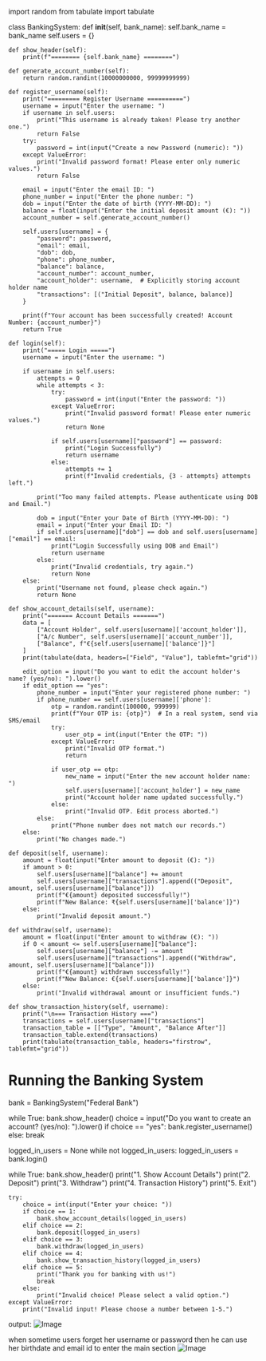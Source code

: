 import random
from tabulate import tabulate


class BankingSystem:
    def __init__(self, bank_name):
        self.bank_name = bank_name
        self.users = {}

    def show_header(self):
        print(f"======== {self.bank_name} ========")

    def generate_account_number(self):
        return random.randint(10000000000, 99999999999)

    def register_username(self):
        print("========= Register Username ==========")
        username = input("Enter the username: ")
        if username in self.users:
            print("This username is already taken! Please try another one.")
            return False
        try:
            password = int(input("Create a new Password (numeric): "))
        except ValueError:
            print("Invalid password format! Please enter only numeric values.")
            return False

        email = input("Enter the email ID: ")
        phone_number = input("Enter the phone number: ")
        dob = input("Enter the date of birth (YYYY-MM-DD): ")
        balance = float(input("Enter the initial deposit amount (€): "))
        account_number = self.generate_account_number()

        self.users[username] = {
            "password": password,
            "email": email,
            "dob": dob,
            "phone": phone_number,
            "balance": balance,
            "account_number": account_number,
            "account_holder": username,  # Explicitly storing account holder name
            "transactions": [("Initial Deposit", balance, balance)]
        }

        print(f"Your account has been successfully created! Account Number: {account_number}")
        return True

    def login(self):
        print("===== Login =====")
        username = input("Enter the username: ")

        if username in self.users:
            attempts = 0
            while attempts < 3:
                try:
                    password = int(input("Enter the password: "))
                except ValueError:
                    print("Invalid password format! Please enter numeric values.")
                    return None

                if self.users[username]["password"] == password:
                    print("Login Successfully")
                    return username
                else:
                    attempts += 1
                    print(f"Invalid credentials, {3 - attempts} attempts left.")

            print("Too many failed attempts. Please authenticate using DOB and Email.")

            dob = input("Enter your Date of Birth (YYYY-MM-DD): ")
            email = input("Enter your Email ID: ")
            if self.users[username]["dob"] == dob and self.users[username]["email"] == email:
                print("Login Successfully using DOB and Email")
                return username
            else:
                print("Invalid credentials, try again.")
                return None
        else:
            print("Username not found, please check again.")
            return None

    def show_account_details(self, username):
        print("======= Account Details =======")
        data = [
            ["Account Holder", self.users[username]['account_holder']],
            ["A/c Number", self.users[username]['account_number']],
            ["Balance", f"€{self.users[username]['balance']}"]
        ]
        print(tabulate(data, headers=["Field", "Value"], tablefmt="grid"))

        edit_option = input("Do you want to edit the account holder's name? (yes/no): ").lower()
        if edit_option == "yes":
            phone_number = input("Enter your registered phone number: ")
            if phone_number == self.users[username]['phone']:
                otp = random.randint(100000, 999999)
                print(f"Your OTP is: {otp}")  # In a real system, send via SMS/email
                try:
                    user_otp = int(input("Enter the OTP: "))
                except ValueError:
                    print("Invalid OTP format.")
                    return

                if user_otp == otp:
                    new_name = input("Enter the new account holder name: ")
                    self.users[username]['account_holder'] = new_name
                    print("Account holder name updated successfully.")
                else:
                    print("Invalid OTP. Edit process aborted.")
            else:
                print("Phone number does not match our records.")
        else:
            print("No changes made.")

    def deposit(self, username):
        amount = float(input("Enter amount to deposit (€): "))
        if amount > 0:
            self.users[username]["balance"] += amount
            self.users[username]["transactions"].append(("Deposit", amount, self.users[username]["balance"]))
            print(f"€{amount} deposited successfully!")
            print(f"New Balance: ₹{self.users[username]['balance']}")
        else:
            print("Invalid deposit amount.")

    def withdraw(self, username):
        amount = float(input("Enter amount to withdraw (€): "))
        if 0 < amount <= self.users[username]["balance"]:
            self.users[username]["balance"] -= amount
            self.users[username]["transactions"].append(("Withdraw", amount, self.users[username]["balance"]))
            print(f"€{amount} withdrawn successfully!")
            print(f"New Balance: €{self.users[username]['balance']}")
        else:
            print("Invalid withdrawal amount or insufficient funds.")

    def show_transaction_history(self, username):
        print("\n=== Transaction History ===")
        transactions = self.users[username]["transactions"]
        transaction_table = [["Type", "Amount", "Balance After"]]
        transaction_table.extend(transactions)
        print(tabulate(transaction_table, headers="firstrow", tablefmt="grid"))


# Running the Banking System
bank = BankingSystem("Federal Bank")

while True:
    bank.show_header()
    choice = input("Do you want to create an account? (yes/no): ").lower()
    if choice == "yes":
        bank.register_username()
    else:
        break

logged_in_users = None
while not logged_in_users:
    logged_in_users = bank.login()

while True:
    bank.show_header()
    print("1. Show Account Details")
    print("2. Deposit")
    print("3. Withdraw")
    print("4. Transaction History")
    print("5. Exit")

    try:
        choice = int(input("Enter your choice: "))
        if choice == 1:
            bank.show_account_details(logged_in_users)
        elif choice == 2:
            bank.deposit(logged_in_users)
        elif choice == 3:
            bank.withdraw(logged_in_users)
        elif choice == 4:
            bank.show_transaction_history(logged_in_users)
        elif choice == 5:
            print("Thank you for banking with us!")
            break
        else:
            print("Invalid choice! Please select a valid option.")
    except ValueError:
        print("Invalid input! Please choose a number between 1-5.")

output:
![Image](https://github.com/user-attachments/assets/1f708388-f766-4ea8-8585-7810b5b6c8fd)

when sometime users forget her username or password then he can use her birthdate and email id to enter the main section
![Image](https://github.com/user-attachments/assets/15948634-6246-4e44-b47b-0fbb496ecdb0)

